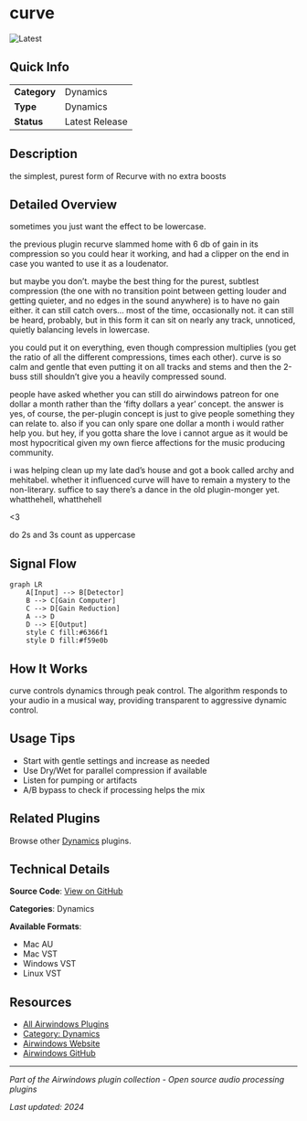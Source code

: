 # curve

![Latest](https://img.shields.io/badge/-Latest-10b981)

## Quick Info

| | |
|---|---|
| **Category** | Dynamics |
| **Type** | Dynamics |
| **Status** | Latest Release |

## Description

the simplest, purest form of Recurve with no extra boosts

## Detailed Overview

sometimes you just want the effect to be lowercase.

the previous plugin recurve slammed home with 6 db of gain in its compression so you could hear it working, and had a clipper on the end in case you wanted to use it as a loudenator.

but maybe you don’t. maybe the best thing for the purest, subtlest compression (the one with no transition point between getting louder and getting quieter, and no edges in the sound anywhere) is to have no gain either. it can still catch overs… most of the time, occasionally not. it can still be heard, probably, but in this form it can sit on nearly any track, unnoticed, quietly balancing levels in lowercase.

you could put it on everything, even though compression multiplies (you get the ratio of all the different compressions, times each other). curve is so calm and gentle that even putting it on all tracks and stems and then the 2-buss still shouldn’t give you a heavily compressed sound.

people have asked whether you can still do airwindows patreon for one dollar a month rather than the ‘fifty dollars a year’ concept. the answer is yes, of course, the per-plugin concept is just to give people something they can relate to. also if you can only spare one dollar a month i would rather help you. but hey, if you gotta share the love i cannot argue as it would be most hypocritical given my own fierce affections for the music producing community.

i was helping clean up my late dad’s house and got a book called archy and mehitabel. whether it influenced curve will have to remain a mystery to the non-literary. suffice to say there’s a dance in the old plugin-monger yet. whatthehell, whatthehell

<3

do 2s and 3s count as uppercase

## Signal Flow

```mermaid
graph LR
    A[Input] --> B[Detector]
    B --> C[Gain Computer]
    C --> D[Gain Reduction]
    A --> D
    D --> E[Output]
    style C fill:#6366f1
    style D fill:#f59e0b
```

## How It Works

curve controls dynamics through peak control. The algorithm responds to your audio in a musical way, providing transparent to aggressive dynamic control.

## Usage Tips

- Start with gentle settings and increase as needed
- Use Dry/Wet for parallel compression if available
- Listen for pumping or artifacts
- A/B bypass to check if processing helps the mix


## Related Plugins

Browse other [Dynamics](../categories/dynamics.md) plugins.


## Technical Details

**Source Code**: [View on GitHub](https://github.com/airwindows/airwindows/tree/master/plugins/LinuxVST/src/curve)

**Categories**: Dynamics

**Available Formats**:
- Mac AU
- Mac VST
- Windows VST
- Linux VST

## Resources

- [All Airwindows Plugins](../../README.md)
- [Category: Dynamics](../categories/dynamics.md)
- [Airwindows Website](https://www.airwindows.com)
- [Airwindows GitHub](https://github.com/airwindows/airwindows)

---

*Part of the Airwindows plugin collection - Open source audio processing plugins*

*Last updated: 2024*
